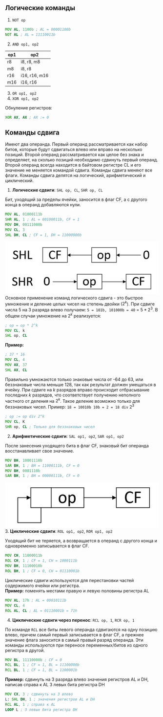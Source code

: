 ## Логические команды
  
1. `NOT op`
```asm
MOV AL, 1100b ; AL = 00001100b
NOT AL ; AL = 11110011b
```
2. `AND op1, op2`

| op1 | op2           |
| --- | ------------- |
| r8  | i8, r8, m8    |
| m8  | i8, r8        |
| r16 | i16, r16, m16 |
| m16 | i16, r16      |
  
3. `OR op1, op2`  
4. `XOR op1, op2`  
  
Обнуление регистров: 
```asm
XOR AX, AX ; AX := 0
```
## Команды сдвига
Имеют два операнда. Первый операнд рассматривается как набор битов, которые будут сдвигаться влево или вправо на несколько позиций. Второй операнд рассматривается как целое без знака и определяет, на сколько позиций необходимо сдвинуть первый операнд. Второй операнд всегда находится в байтовом регистре CL и его значение не меняется командой сдвига. Команды сдвига меняют все флаги. Команды сдвига делятся на логический, арифметический и циклический.
1. **Логические сдвиги**: `SHL op, CL`, `SHR op, CL`
  
Бит, уходящий за пределы ячейки, заносится в флаг CF, а с другого конца в операнд добавляются нули.
```asm
MOV AL, 01000111b
SHR AL, 1 ; AL = 00100011b, CF = 1
MOV DH, 00111000b
MOV CL, 3
SHL DH, CL ; CF = 1, DH = 11000000b
```
![Логические сдвиги](../Pictures/05_01.%20Логические%20сдвиги.png)  
Основное применение команд логического сдвига - это быстрое умножение и деление целых чисел на степень двойки ($2^k$). При сдвиге числа 5 на 3 разряда влево получаем: `5 = 101b, 101000b = 40` = $5*2^3$. В общем случаи умножение на $2^k$ реализуется:
```asm
; op = op * 2^k
MOV CL, k
SHL op, CL
```
**Пример:**
```asm
; 37 * 16
MOV CL, 4
MOV AX, 37
SHL AX, CL
```
Правильно умножаются только знаковые числа от -64 до 63, или беззнаковые числа меньше 128, так как результат должен умещаться в ячейку.
При сдвиге на $k$ разрядов вправо происходит отбрасывание последних $k$ разрядов, что соответствует получению неполного частного от деления на $2^k$. Такое деление возможно только для беззнаковых чисел. Пример: `18 = 10010b 10b = 2 = 18 div` $2^3$
```asm
; op := op div 2^k
MOV CL, K
SHR op, CL ; Только для беззнаковых чисел
```
2. **Арифметические сдвиги**: `SAL op1, op2`, `SAR op1, op2`
  
После занесения уходящего бита в флаг CF, знаковый бит операнда восстанавливает свое значение. 
```asm
MOV BH, 10001110b
SAR BH, 1 ; BH = 11000111b, CF = 0
MOV BH, 0001110b
SAR BH, 1 ; BH = 00000111b, CF = 0
```
![Логические сдвиги](../Pictures/05_02.%20Логические%20сдвиги.png)
3. **Циклические сдвиги**: `ROL op1, op2`, `ROR op1, op2`
  
Уходящий бит не теряется, а возвращается в операнд с другого конца и одновременно записывается в флаг CF.
```asm
MOV CH, 11000011b
ROL CH, 1 ; CF = 1, CH = 1000111b
MOV BH, 11100010b
ROL BH, 1 ; CF = 0, CH = 01110001b
```
Циклические сдвиги используются для перестановки частей содержимого ячейки или регистра.  
**Пример:** поменять местами правую и левую половины регистра AL
```asm
MOV AL, 17h ; AL = 00010111b
MOV CL, 4
ROL AL, CL ; AL = 01110001b = 71h
```
4. **Циклические сдвиги через перенос**: `RCL op, 1`, `RCR op, 1`
  
По команде `RCL` все биты левого операнда сдвигаются на одну позицию влево, причем самый первый записывается в флаг CF, а прежнее значение флага заносится в самый правый разряд операнда. Эти команды используются при переносе переменных/битов из одного регистра в другой.
```asm
MOV BL, 11110000b ; CF = 0
RCL BL, 1 ; CF = 1, BL = 11100000b
RCL BL, 1 ; CF = 1, BL = 1100001b
```
**Пример:** сдвинуть на 3 разряда влево значения регистров AL и DH, написав справа к AL 3 левых бита регистра DH
```asm
MOV CX, 3 ; сдвинуть на 3 влево
L: SHL DH, 1 ; значения регистров AL и DH
RCL AL, 1 ; справа к AL
LOOP L ; 3 левых бита регистра DH
```